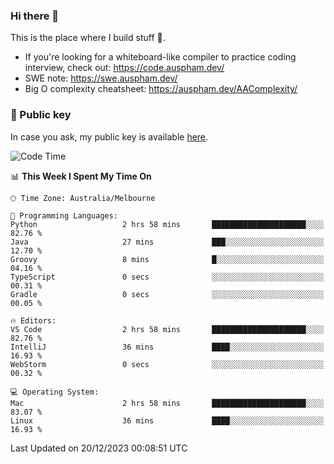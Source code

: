 ### Hi there 👋

This is the place where I build stuff 👀. 

- If you're looking for a whiteboard-like compiler to practice coding interview, check out: https://code.auspham.dev/
- SWE note: https://swe.auspham.dev/
- Big O complexity cheatsheet: https://auspham.dev/AAComplexity/

### 🔑 Public key

In case you ask, my public key is available [here](https://public.auspham.dev/).

<!--START_SECTION:waka-->
![Code Time](http://img.shields.io/badge/Code%20Time-1%2C151%20hrs%2016%20mins-blue)

📊 **This Week I Spent My Time On** 

```text
🕑︎ Time Zone: Australia/Melbourne

💬 Programming Languages: 
Python                   2 hrs 58 mins       █████████████████████░░░░   82.76 % 
Java                     27 mins             ███░░░░░░░░░░░░░░░░░░░░░░   12.70 % 
Groovy                   8 mins              █░░░░░░░░░░░░░░░░░░░░░░░░   04.16 % 
TypeScript               0 secs              ░░░░░░░░░░░░░░░░░░░░░░░░░   00.31 % 
Gradle                   0 secs              ░░░░░░░░░░░░░░░░░░░░░░░░░   00.05 % 

🔥 Editors: 
VS Code                  2 hrs 58 mins       █████████████████████░░░░   82.76 % 
IntelliJ                 36 mins             ████░░░░░░░░░░░░░░░░░░░░░   16.93 % 
WebStorm                 0 secs              ░░░░░░░░░░░░░░░░░░░░░░░░░   00.32 % 

💻 Operating System: 
Mac                      2 hrs 58 mins       █████████████████████░░░░   83.07 % 
Linux                    36 mins             ████░░░░░░░░░░░░░░░░░░░░░   16.93 % 
```


 Last Updated on 20/12/2023 00:08:51 UTC
<!--END_SECTION:waka-->

<!--
**rockmanvnx6/rockmanvnx6** is a ✨ _special_ ✨ repository because its `README.md` (this file) appears on your GitHub profile.

Here are some ideas to get you started:

- 🔭 I’m currently working on ...
- 🌱 I’m currently learning ...
- 👯 I’m looking to collaborate on ...
- 🤔 I’m looking for help with ...
- 💬 Ask me about ...
- 📫 How to reach me: ...
- 😄 Pronouns: ...
- ⚡ Fun fact: ...
-->
